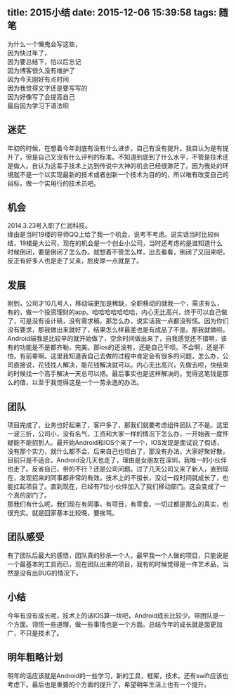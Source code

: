 title: 2015小结
date: 2015-12-06 15:39:58
tags: 随笔
---
为什么一个懒鬼会写这些，   
因为快过年了，   
因为要总结下，怕以后忘记   
因为博客很久没有维护了   
因为今天刚好有点时间   
因为我觉得文字还是要写写的   
因为好像写了会提高自己   
最后因为学习下语法呗  
## 迷茫
年初的时候，在想着今年到底有没有什么进步，自己有没有提升。我自认为是有提升了，但是自己又没有什么评判的标准。不知道到底到了什么水平，不管是技术还是做人。自认为这辈子技术上达到传说中大神的机会已经很渺茫了。因为我处的环境就不是一个以实现最新的技术或者创新一个技术为目的的，所以唯有改变自己的目标，做一个实用行的技术员吧。

<!--more-->

## 机会
2014.3.23号入职了仁润科技。  
缘由是当时19楼的导师QQ上给了我一个机会，说考不考虑。说实话当时比较纠结，19楼是大公司，现在的机会是一个创业小公司，当时还考虑的是谁知道什么时候倒闭，要是倒闭了怎么办。就想着不管怎么样，出去看看，倒闭了又回来吧，反正有好多人也是走了又来，脸皮厚一点就是了。
## 发展
刚到，公司才10几号人，移动端更加是稀缺，全职移动的就我一个，需求有么，有的，做一个投资理财的app。哈哈哈哈哈哈哈，内心无比高兴，终于可以自己做了，可是没有设计稿，没有需求稿，那怎么办，说实话我一点都没有慌。因为你们没有要求，那我做出来就好了，结果怎么样最差也是有成品了不是。那我就做呗。Android端我是比较早的就开始做了，空余时间做出来了，自我感觉还不错啊，该有的功能是不是都齐勒，完美。那ios的还没有，还是自己干呗。不会啊，还是不怕，有前辈啊。这里我知道我自己去做的过程中肯定会有很多的问题，怎么办，公司直接说，花钱找人解决，能花钱解决就可以。内心无比高兴，先做去呗，快结束的时候找一个高手解决一天总可以把。最后事实也是这样解决的。觉得这笔钱是那么的值，以至于我觉得这是一个一劳永逸的办法。
## 团队  
项目完成了，业务也好起来了，客户多了，那我们就要考虑组件团队了不是。这里一波三折，公司小，没有名气，工资和大家一样的情况下怎么办，一开始我一度怀疑能不能招到人。最开始Android和IOS个来了一个，IOS发现是面试说了假话，没有那个实力，就什么都不会，后来自己也坦白了，那没有办法，大家好聚好散，目前只是不适合。Android没几天也走了，理由是女朋友在深圳，我唯一的小伙伴也走了。反省自己，带的不行？还是公司问题。过了几天公司又来了新人，直到现在，发现招来的同事都非常的有效。技术上的不擅长，没过一段时间就成长了，也能扛起项目了。直到现在，已经有7位小伙伴加入了我们移动部门。这会变成了一个真的部门了。  
那我们有什么呢，我们现在有同事，有项目，有零食。一切过都是那么的真实，也很充实。就是回家基本比较晚，要挨骂。  
## 团队感受
有了团队后最大的感悟，团队真的秒杀一个人，最早我一个人做的项目，只能说是一个最基本的工具而已，现在团队出来的项目，我有的时候觉得是一件艺术品，当然是没有出BUG的情况下。  
## 小结
今年有没有成长呢，技术上的话IOS算一块吧，Android成长比较少。带团队是一个方面。领悟一些道理，做一些事情也是一个方面。总结今年的成长就是面更加广，不只是技术了。  
## 明年粗略计划
明年的话应该就是Android的一些学习，新的工具，框架，技术。还有swift应该也考虑下。最后也是重要的个方面的提升了，希望明年生活上也有一个提升。